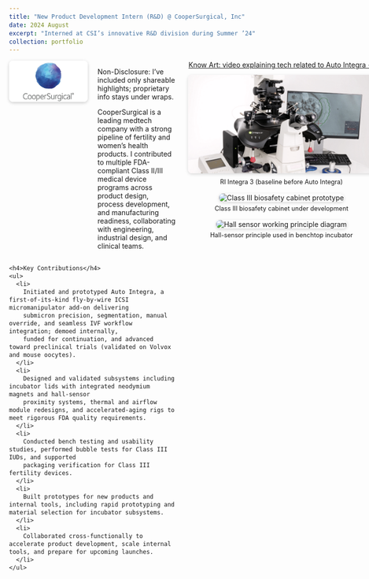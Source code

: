 ```yaml
---
title: "New Product Development Intern (R&D) @ CooperSurgical, Inc"
date: 2024 August
excerpt: "Interned at CSI’s innovative R&D division during Summer ’24"
collection: portfolio
---
```


<style>
  .cs-entry{display:grid;grid-template-columns:minmax(340px,1fr) 380px;gap:24px;align-items:start;margin-bottom:2rem}
  @media (max-width:900px){.cs-entry{grid-template-columns:1fr}}
  .cs-card{display:flex;gap:20px;align-items:flex-start}
  .cs-logo{width:160px;height:auto;border-radius:8px;box-shadow:0 2px 6px rgba(0,0,0,.2)}
  .cs-media a{display:block;margin:0 0 12px 0;text-align:center}
  .gallery{display:grid;grid-template-columns:1fr;gap:16px}
  .gallery figure{margin:0;text-align:center}
  .gallery img{width:100%;height:200px;object-fit:cover;border-radius:8px;box-shadow:0 2px 6px rgba(0,0,0,.15)}
  .gallery figcaption{font-size:.9em;margin-top:.5em}
</style>

<section class="cs-entry">
  <!-- LEFT COLUMN: TEXT -->
  <div>
    <div class="cs-card">
      <img src="/images/csi.jpg" alt="CooperSurgical logo" class="cs-logo">
      <div>
        <p>Non-Disclosure: I’ve included only shareable highlights; proprietary info stays under wraps.</p>
        <p>
          CooperSurgical is a leading medtech company with a strong pipeline of fertility and women’s health products.
          I contributed to multiple FDA-compliant Class II/III medical device programs across product design, process
          development, and manufacturing readiness, collaborating with engineering, industrial design, and clinical teams.
        </p>
      </div>
    </div>

    <h4>Key Contributions</h4>
    <ul>
      <li>
        Initiated and prototyped Auto Integra, a first-of-its-kind fly-by-wire ICSI micromanipulator add-on delivering
        submicron precision, segmentation, manual override, and seamless IVF workflow integration; demoed internally,
        funded for continuation, and advanced toward preclinical trials (validated on Volvox and mouse oocytes).
      </li>
      <li>
        Designed and validated subsystems including incubator lids with integrated neodymium magnets and hall-sensor
        proximity systems, thermal and airflow module redesigns, and accelerated-aging rigs to meet rigorous FDA quality requirements.
      </li>
      <li>
        Conducted bench testing and usability studies, performed bubble tests for Class III IUDs, and supported
        packaging verification for Class III fertility devices.
      </li>
      <li>
        Built prototypes for new products and internal tools, including rapid prototyping and material selection for incubator subsystems.
      </li>
      <li>
        Collaborated cross-functionally to accelerate product development, scale internal tools, and prepare for upcoming launches.
      </li>
    </ul>
  </div>

  <!-- RIGHT COLUMN: MEDIA -->
  <div class="cs-media">
    <a href="https://www.youtube.com/watch?v=0GbrgwghUbM" target="_blank" rel="noopener">
      Know Art: video explaining tech related to Auto Integra →
    </a>
    <div class="gallery">
      <figure>
        <img src="/images/icsi.png" alt="RI Integra 3 micromanipulator">
        <figcaption>RI Integra 3 (baseline before Auto Integra)</figcaption>
      </figure>
      <figure>
        <img src="/images/Screenshot-2025-07-11-115207.png" alt="Class III biosafety cabinet prototype">
        <figcaption>Class III biosafety cabinet under development</figcaption>
      </figure>
      <figure>
        <img src="/images/Screenshot-2025-07-11-115602.png" alt="Hall sensor working principle diagram">
        <figcaption>Hall-sensor principle used in benchtop incubator</figcaption>
      </figure>
    </div>
  </div>
</section>
